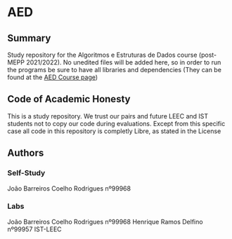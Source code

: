 # AED
## Summary
  Study repository for the Algoritmos e Estruturas de Dados course (post-MEPP 2021/2022). No unedited files will be added here, so in order to run the programs be sure to have all libraries and dependencies (They can be found at the [AED Course page](https://fenix.tecnico.ulisboa.pt/disciplinas/AED/2021-2022/1-semestre))
## Code of Academic Honesty
  This is a study repository. We trust our pairs and future LEEC and IST students not to copy our code during evaluations.
  Except from this specific case all code in this repository is completly Libre, as stated in the License
## Authors
### Self-Study
   João Barreiros Coelho Rodrigues nº99968
### Labs
  João Barreiros Coelho Rodrigues nº99968
  Henrique Ramos Delfino nº99957
  IST-LEEC
